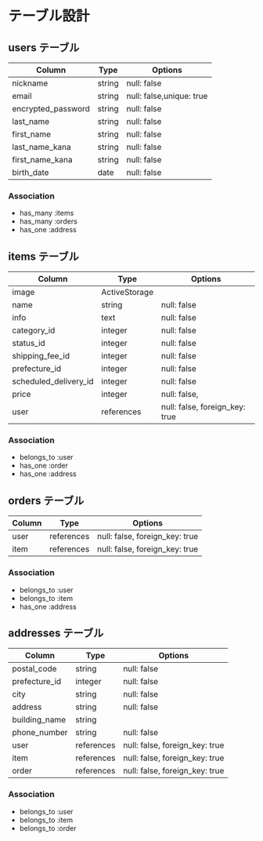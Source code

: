# テーブル設計

## users テーブル

| Column               | Type    | Options                  |
| -------------------- | ------- | ------------------------ |
| nickname             | string  | null: false              |
| email                | string  | null: false,unique: true |
| encrypted_password   | string  | null: false              |
| last_name            | string  | null: false              |
| first_name           | string  | null: false              |
| last_name_kana       | string  | null: false              |
| first_name_kana      | string  | null: false              |
| birth_date           | date    | null: false              |

### Association

- has_many :items
- has_many :orders
- has_one :address



## items テーブル

| Column                  | Type          | Options                        |
| ----------------------- | ------------- | ------------------------------ |
| image                   | ActiveStorage |                                |
| name                    | string        | null: false                    |
| info                    | text          | null: false                    |
| category_id             | integer       | null: false                    |
| status_id               | integer       | null: false                    |
| shipping_fee_id         | integer       | null: false                    |
| prefecture_id           | integer       | null: false                    |
| scheduled_delivery_id   | integer       | null: false                    |
| price                   | integer       | null: false,                   |
| user                    | references    | null: false, foreign_key: true |

### Association

- belongs_to :user
- has_one :order
- has_one :address



## orders テーブル

| Column                 | Type       | Options                        |
| ---------------------- | ---------- | ------------------------------ |
| user                   | references | null: false, foreign_key: true |
| item                   | references | null: false, foreign_key: true |

### Association

- belongs_to :user
- belongs_to :item
- has_one :address


## addresses テーブル

| Column          | Type       | Options                        |
| --------------- | ---------- | ------------------------------ |
| postal_code     | string     | null: false                    |
| prefecture_id   | integer    | null: false                    |
| city            | string     | null: false                    |
| address         | string     | null: false                    |
| building_name   | string     |                                |
| phone_number    | string     | null: false                    |
| user            | references | null: false, foreign_key: true |
| item            | references | null: false, foreign_key: true |
| order           | references | null: false, foreign_key: true |

### Association

- belongs_to :user
- belongs_to :item
- belongs_to :order
